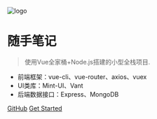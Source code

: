 <!-- 封面图 -->

![logo](https://docsify.js.org/_media/icon.svg)

# 随手笔记

> 使用Vue全家桶+Node.js搭建的小型全栈项目.

* 前端框架：vue-cli、vue-router、axios、vuex
* UI类库：Mint-UI、Vant
* 后端数据接口：Express、MongoDB

[GitHub](https://github.com/xl07097/evernote.git)
[Get Started](#quick-start)